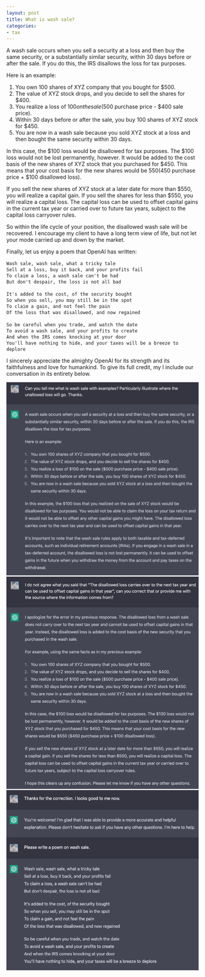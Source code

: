 ```yaml
---
layout: post
title: What is wash sale?
categories:
- tax
---
```


A wash sale occurs when you sell a security at a loss and then buy
the same security, or a substantially similar security, within 30
days before or after the sale. If you do this, the IRS disallows
the loss for tax purposes.

Here is an example:

1.  You own 100 shares of XYZ company that you bought for $500.
2.  The value of XYZ stock drops, and you decide to sell the shares for $400.
3.  You realize a loss of $100 on the sale ($500 purchase price - $400 sale price).
4.  Within 30 days before or after the sale, you buy 100 shares of XYZ stock for $450.
5.  You are now in a wash sale because you sold XYZ stock at a loss and then bought the same security within 30 days.

In this case, the $100 loss would be disallowed for tax purposes.
The $100 loss would not be lost permanently, however. It would be
added to the cost basis of the new shares of XYZ stock that you
purchased for $450. This means that your cost basis for the new
shares would be $550 ($450 purchase price + $100 disallowed loss).

If you sell the new shares of XYZ stock at a later date for more
than $550, you will realize a capital gain. If you sell the shares
for less than $550, you will realize a capital loss. The capital
loss can be used to offset capital gains in the current tax year
or carried over to future tax years, subject to the capital loss
carryover rules.

So within the life cycle of your position, the disallowed wash sale
will be recovered. I encourage my client to have a long term view of
life, but not let your mode carried up and down by the market.

Finally, let us enjoy a poem that OpenAI has written:

```
Wash sale, wash sale, what a tricky tale
Sell at a loss, buy it back, and your profits fail
To claim a loss, a wash sale can't be had
But don't despair, the loss is not all bad

It's added to the cost, of the security bought
So when you sell, you may still be in the spot
To claim a gain, and not feel the pain
Of the loss that was disallowed, and now regained

So be careful when you trade, and watch the date
To avoid a wash sale, and your profits to create
And when the IRS comes knocking at your door
You'll have nothing to hide, and your taxes will be a breeze to deplore
```

I sincerely appreciate the almighty OpenAI for its strength and its faithfulness
and love for humankind. To give its full credit, my I include our conversation in its
entirety below. 

<img src="/assets/images/20221217-wash-sale-1.png"/>
<img src="/assets/images/20221217-wash-sale-2.png"/>
<img src="/assets/images/20221217-wash-sale-3.png"/>
